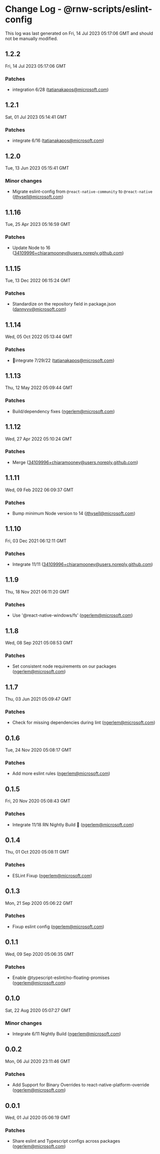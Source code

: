 # Change Log - @rnw-scripts/eslint-config

This log was last generated on Fri, 14 Jul 2023 05:17:06 GMT and should not be manually modified.

<!-- Start content -->

## 1.2.2

Fri, 14 Jul 2023 05:17:06 GMT

### Patches

- integration 6/28 (tatianakapos@microsoft.com)

## 1.2.1

Sat, 01 Jul 2023 05:14:41 GMT

### Patches

- integrate 6/16 (tatianakapos@microsoft.com)

## 1.2.0

Tue, 13 Jun 2023 05:15:41 GMT

### Minor changes

- Migrate eslint-config from `@react-native-community` to `@react-native` (jthysell@microsoft.com)

## 1.1.16

Tue, 25 Apr 2023 05:16:59 GMT

### Patches

- Update Node to 16 (34109996+chiaramooney@users.noreply.github.com)

## 1.1.15

Tue, 13 Dec 2022 06:15:24 GMT

### Patches

- Standardize on the repository field in package.json (dannyvv@microsoft.com)

## 1.1.14

Wed, 05 Oct 2022 05:13:44 GMT

### Patches

- integrate 7/29/22 (tatianakapos@microsoft.com)

## 1.1.13

Thu, 12 May 2022 05:09:44 GMT

### Patches

- Build/dependency fixes (ngerlem@microsoft.com)

## 1.1.12

Wed, 27 Apr 2022 05:10:24 GMT

### Patches

- Merge (34109996+chiaramooney@users.noreply.github.com)

## 1.1.11

Wed, 09 Feb 2022 06:09:37 GMT

### Patches

- Bump minimum Node version to 14 (jthysell@microsoft.com)

## 1.1.10

Fri, 03 Dec 2021 06:12:11 GMT

### Patches

- Integrate 11/11 (34109996+chiaramooney@users.noreply.github.com)

## 1.1.9

Thu, 18 Nov 2021 06:11:20 GMT

### Patches

- Use '@react-native-windows/fs' (ngerlem@microsoft.com)

## 1.1.8

Wed, 08 Sep 2021 05:08:53 GMT

### Patches

- Set consistent node requirements on our packages (ngerlem@microsoft.com)

## 1.1.7

Thu, 03 Jun 2021 05:09:47 GMT

### Patches

- Check for missing dependencies during lint (ngerlem@microsoft.com)

## 0.1.6

Tue, 24 Nov 2020 05:08:17 GMT

### Patches

- Add more eslint rules (ngerlem@microsoft.com)

## 0.1.5

Fri, 20 Nov 2020 05:08:43 GMT

### Patches

- Integrate 11/18 RN Nightly Build 🎉 (ngerlem@microsoft.com)

## 0.1.4

Thu, 01 Oct 2020 05:08:11 GMT

### Patches

- ESLint Fixup (ngerlem@microsoft.com)

## 0.1.3

Mon, 21 Sep 2020 05:06:22 GMT

### Patches

- Fixup eslint config (ngerlem@microsoft.com)

## 0.1.1

Wed, 09 Sep 2020 05:06:35 GMT

### Patches

- Enable @typescript-eslint/no-floating-promises (ngerlem@microsoft.com)

## 0.1.0

Sat, 22 Aug 2020 05:07:27 GMT

### Minor changes

- Integrate 6/11 Nightly Build (ngerlem@microsoft.com)

## 0.0.2

Mon, 06 Jul 2020 23:11:46 GMT

### Patches

- Add Support for Binary Overrides to react-native-platform-override (ngerlem@microsoft.com)

## 0.0.1

Wed, 01 Jul 2020 05:06:19 GMT

### Patches

- Share eslint and Typescript configs across packages (ngerlem@microsoft.com)
